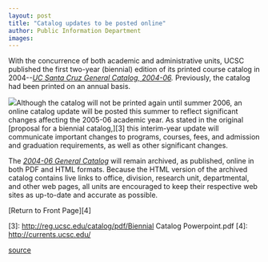 ```yaml
---
layout: post
title: "Catalog updates to be posted online"
author: Public Information Department
images:
---
```


With the concurrence of both academic and administrative units, UCSC published the first two-year (biennial) edition of its printed course catalog in 2004--[_UC Santa Cruz General Catalog, 2004-06_][1]_._ Previously, the catalog had been printed on an annual basis.

![][2]Although the catalog will not be printed again until summer 2006, an online catalog update will be posted this summer to reflect significant changes affecting the 2005-06 academic year. As stated in the original [proposal for a biennial catalog,][3] this interim-year update will communicate important changes to programs, courses, fees, and admission and graduation requirements, as well as other significant changes.

The [ _2004-06 General Catalog_][1] will remain archived, as published, online in both PDF and HTML formats. Because the HTML version of the archived catalog contains live links to office, division, research unit, departmental, and other web pages, all units are encouraged to keep their respective web sites as up-to-date and accurate as possible.

  

[Return to Front Page][4]

[1]: http://reg.ucsc.edu/catalog/
[2]: ../art/catalog_cover.180.jpg
[3]: http://reg.ucsc.edu/catalog/pdf/Biennial Catalog Powerpoint.pdf
[4]: http://currents.ucsc.edu/

[source](http://www1.ucsc.edu/currents/04-05/03-14/brief-catalog.asp "Permalink to brief-catalog")
